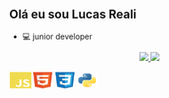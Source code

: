 ## Olá eu sou Lucas Reali
 - 💻 junior developer
<div align="center">
<div align="center">
  <a href="https://github.com/lucasreali">
  <img height="188em" src="https://github-readme-stats.vercel.app/api?username=lucasreali&show_icons=true&theme=gruvbox&include_all_commits=true&count_private=false"/>
  <img height="174.27em" src="https://github-readme-stats.vercel.app/api/top-langs?username=lucasreali&layout=compact&langs_count=16&theme=gruvbox"/>
</div>
<div style="display: inline_block"><br>
  <img align="left" alt="Rafa-Js" height="30" width="40" src="https://raw.githubusercontent.com/devicons/devicon/master/icons/javascript/javascript-plain.svg">
  <img align="left" alt="Rafa-HTML" height="30" width="40" src="https://raw.githubusercontent.com/devicons/devicon/master/icons/html5/html5-original.svg">
  <img align="left" alt="Rafa-CSS" height="30" width="40" src="https://raw.githubusercontent.com/devicons/devicon/master/icons/css3/css3-original.svg">
  <img align="left" alt="Rafa-Python" height="30" width="40" src="https://raw.githubusercontent.com/devicons/devicon/master/icons/python/python-original.svg">
</div>

